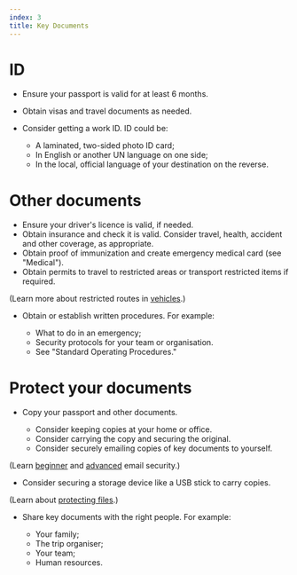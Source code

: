 ```yaml
---
index: 3
title: Key Documents
---
```

# ID

*   Ensure your passport is valid for at least 6 months.
*	Obtain visas and travel documents as needed. 
*   Consider getting a work ID. ID could be:

	* A laminated, two-sided photo ID card;
    * In English or another UN language on one side; 
    * In the local, official language of your destination on the reverse.
  
# Other documents

*	Ensure your driver's licence is valid, if needed. 
*   Obtain insurance and check it is valid. Consider travel, health, accident and other coverage, as appropriate. 
*	Obtain proof of immunization and create emergency medical card (see "Medical").
*	Obtain permits to travel to restricted areas or transport restricted items if required.

(Learn more about restricted routes in [vehicles](umbrella://travel/vehicles).)

*   Obtain or establish written procedures. For example: 

	* What to do in an emergency;
    * Security protocols for your team or organisation. 
    * See "Standard Operating Procedures."

# Protect your documents

*	Copy your passport and other documents.

	* Consider keeping copies at your home or office. 
    * Consider carrying the copy and securing the original. 
    * Consider securely emailing copies of key documents to yourself.
        
(Learn [beginner](umbrella://communications/email/beginner) and [advanced](umbrella://communications/email/advanced) email security.)

* Consider securing a storage device like a USB stick to carry copies. 

(Learn about [protecting files](umbrella://information/protecting-files).)  

*   Share key documents with the right people. For example: 

	* Your family;
    * The trip organiser;
    * Your team; 
    * Human resources.